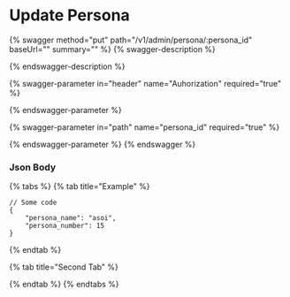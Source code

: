 # Update Persona

{% swagger method="put" path="/v1/admin/persona/:persona_id" baseUrl="" summary="" %}
{% swagger-description %}

{% endswagger-description %}

{% swagger-parameter in="header" name="Auhorization" required="true" %}

{% endswagger-parameter %}

{% swagger-parameter in="path" name="persona_id" required="true" %}

{% endswagger-parameter %}
{% endswagger %}

### Json Body

{% tabs %}
{% tab title="Example" %}
```
// Some code
{
    "persona_name": "asoi",
    "persona_number": 15
}
```
{% endtab %}

{% tab title="Second Tab" %}

{% endtab %}
{% endtabs %}
